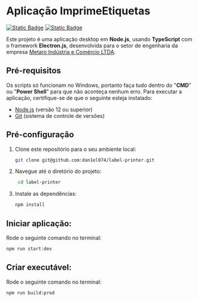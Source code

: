 # Aplicação ImprimeEtiquetas

[![Static Badge](https://img.shields.io/badge/status-finished-green)](#) [![Static Badge](https://img.shields.io/badge/release-v1.1-blue)](https://github.com/dan1el074/label-printer/releases/tag/1.1)

Este projeto é uma aplicação desktop em **Node.js**, usando **TypeScript** com o framework **Electron.js**, desenvolvida para o setor de engenharia da empresa [Metaro Indústria e Comércio LTDA](https://www.metaro.com.br).

## Pré-requisitos

Os scripts só funcionam no Windows, portanto faça tudo dentro do "**CMD**" ou "**Power Shell**" para que não aconteça nenhum erro. Para executar a aplicação, certifique-se de que o seguinte esteja instalado:

- [Node.js](https://nodejs.org/en/download/current) (versão 12 ou superior)
- [Git](https://git-scm.com/download/win) (sistema de controle de versões)

## Pré-configuração

1. Clone este repositório para o seu ambiente local:

    ```bash
    git clone git@github.com:dan1el074/label-printer.git 
    ```

2. Navegue até o diretório do projeto:

   ```bash
    cd label-printer
    ```

3. Instale as dependências:

    ```bash
    npm install
    ```
    
## Iniciar aplicação:

Rode o seguinte comando no terminal:

```bash
npm run start:dev
```

## Criar executável:

Rode o seguinte comando no terminal:

```bash
npm run build:prod 
```
